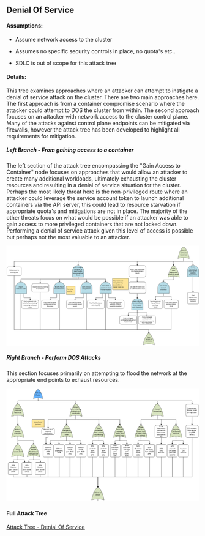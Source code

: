 ## Denial Of Service

#### Assumptions:
* Assume network access to the cluster

* Assumes no specific security controls in place, no quota's etc..

* SDLC is out of scope for this attack tree

#### Details:
This tree examines approaches where an attacker can attempt to instigate a denial of service attack on the cluster.  There are two main approaches here.  The first approach is from a container compromise scenario where the attacker could attempt to DOS the cluster from within. The second approach focuses on an attacker with network access to the cluster control plane.  Many of the attacks against control plane endpoints can be mitigated via firewalls, however the attack tree has been developed to highlight all requirements for mitigation.

##### Left Branch - From gaining access to a container

The left section of the attack tree encompassing the "Gain Access to Container" node focuses on approaches that would allow an attacker to create many additional workloads, ultimately exhausting the cluster resources and resulting in a denial of service situation for the cluster.  Perhaps the most likely threat here is the non-privileged route where an attacker could leverage the service account token to launch additional containers via the API server, this could lead to resource starvation if appropriate quota's and mitigations are not in place.
The majority of the other threats focus on what would be possible if an attacker was able to gain access to more privileged containers that are not locked down.  Performing a denial of service attack given this level of access is possible but perhaps not the most valuable to an attacker.

![alt text](images/dos-leftbranch.png "Denial of Service - Create Additional Workloads")

##### Right Branch - Perform DOS Attacks

This section focuses primarily on attempting to flood the network at the appropriate end points to exhaust resources.

![alt text](images/dos-rightbranch.png "Denial of Service - Network Related")

#### Full Attack Tree
[Attack Tree - Denial Of Service](pdfs/Kubernetes%20Attack%20Trees%20v1.4.dos.pdf "Denial Of Service")




